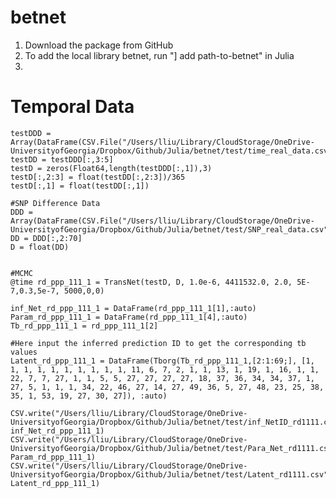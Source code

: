 # betnet

1. Download the package from GitHub
2. To add the local library betnet, run "] add path-to-betnet" in Julia
3.

# Temporal Data

    testDDD = Array(DataFrame(CSV.File("/Users/lliu/Library/CloudStorage/OneDrive-UniversityofGeorgia/Dropbox/Github/Julia/betnet/test/time_real_data.csv")))
    testDD = testDDD[:,3:5]
    testD = zeros(Float64,length(testDDD[:,1]),3)
    testD[:,2:3] = float(testDD[:,2:3])/365
    testD[:,1] = float(testDD[:,1])

    #SNP Difference Data
    DDD = Array(DataFrame(CSV.File("/Users/lliu/Library/CloudStorage/OneDrive-UniversityofGeorgia/Dropbox/Github/Julia/betnet/test/SNP_real_data.csv")))
    DD = DDD[:,2:70]
    D = float(DD)


    #MCMC
    @time rd_ppp_111_1 = TransNet(testD, D, 1.0e-6, 4411532.0, 2.0, 5E-7,0.3,5e-7, 5000,0,0)

    inf_Net_rd_ppp_111_1 = DataFrame(rd_ppp_111_1[1],:auto)
    Param_rd_ppp_111_1 = DataFrame(rd_ppp_111_1[4],:auto)
    Tb_rd_ppp_111_1 = rd_ppp_111_1[2]

    #Here input the inferred prediction ID to get the corresponding tb values
    Latent_rd_ppp_111_1 = DataFrame(Tborg(Tb_rd_ppp_111_1,[2:1:69;], [1, 1, 1, 1, 1, 1, 1, 1, 1, 1, 11, 6, 7, 2, 1, 1, 13, 1, 19, 1, 16, 1, 1, 22, 7, 7, 27, 1, 1, 5, 5, 27, 27, 27, 27, 18, 37, 36, 34, 34, 37, 1, 27, 5, 1, 1, 1, 34, 22, 46, 27, 14, 27, 49, 36, 5, 27, 48, 23, 25, 38, 35, 1, 53, 19, 27, 30, 27]), :auto)

    CSV.write("/Users/lliu/Library/CloudStorage/OneDrive-UniversityofGeorgia/Dropbox/Github/Julia/betnet/test/inf_NetID_rd1111.csv", inf_Net_rd_ppp_111_1)
    CSV.write("/Users/lliu/Library/CloudStorage/OneDrive-UniversityofGeorgia/Dropbox/Github/Julia/betnet/test/Para_Net_rd1111.csv", Param_rd_ppp_111_1)
    CSV.write("/Users/lliu/Library/CloudStorage/OneDrive-UniversityofGeorgia/Dropbox/Github/Julia/betnet/test/Latent_rd1111.csv", Latent_rd_ppp_111_1)



